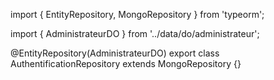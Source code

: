 import { EntityRepository, MongoRepository } from 'typeorm';

import { AdministrateurDO } from '../data/do/administrateur';

@EntityRepository(AdministrateurDO)
export class AuthentificationRepository extends MongoRepository<AdministrateurDO> {}

